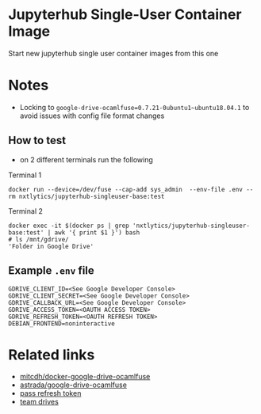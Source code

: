 # Jupyterhub Single-User Container Image

Start new jupyterhub single user container images from this one

# Notes

- Locking to `google-drive-ocamlfuse=0.7.21-0ubuntu1~ubuntu18.04.1` to avoid issues with config file format changes

## How to test

- on 2 different terminals run the following

Terminal 1

```shell
docker run --device=/dev/fuse --cap-add sys_admin  --env-file .env --rm nxtlytics/jupyterhub-singleuser-base:test
```

Terminal 2

```shell
docker exec -it $(docker ps | grep 'nxtlytics/jupyterhub-singleuser-base:test' | awk '{ print $1 }') bash
# ls /mnt/gdrive/
'Folder in Google Drive'
```

## Example `.env` file

```
GDRIVE_CLIENT_ID=<See Google Developer Console>
GDRIVE_CLIENT_SECRET=<See Google Developer Console>
GDRIVE_CALLBACK_URL=<See Google Developer Console>
GDRIVE_ACCESS_TOKEN=<OAUTH ACCESS TOKEN>
GDRIVE_REFRESH_TOKEN=<OAUTH REFRESH TOKEN>
DEBIAN_FRONTEND=noninteractive
```

# Related links

- [mitcdh/docker-google-drive-ocamlfuse](https://github.com/mitcdh/docker-google-drive-ocamlfuse)
- [astrada/google-drive-ocamlfuse](https://github.com/astrada/google-drive-ocamlfuse)
- [pass refresh token](https://github.com/astrada/google-drive-ocamlfuse/issues/591)
- [team drives](https://github.com/astrada/google-drive-ocamlfuse/wiki/Team-Drives)
